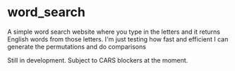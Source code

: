 # word_search
A simple word search website where you type in the letters and it returns English words from those letters.
I'm just testing how fast and efficient I can generate the permutations and do comparisons 

Still in development.
Subject to CARS blockers at the moment.
